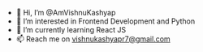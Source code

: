 - 👋 Hi, I’m @AmVishnuKashyap
- 👀 I’m interested in Frontend Development and Python
- 🌱 I’m currently learning React JS
- 📫 Reach me on vishnukashyapr7@gmail.com

<!---
AmVishnuKashyap/AmVishnuKashyap is a ✨ special ✨ repository because its `README.md` (this file) appears on your GitHub profile.
You can click the Preview link to take a look at your changes.
--->
